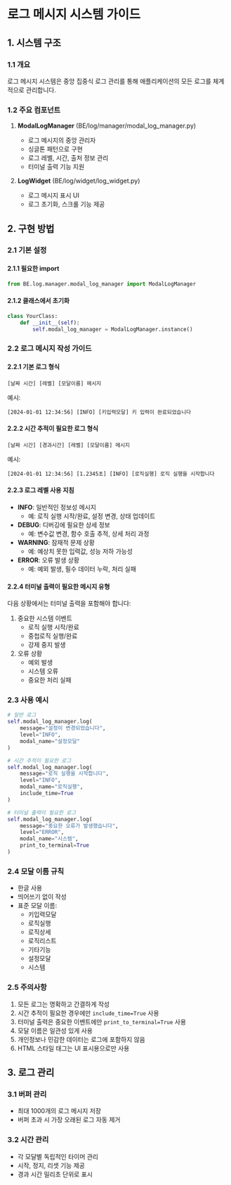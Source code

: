 # 로그 메시지 시스템 가이드

## 1. 시스템 구조

### 1.1 개요
로그 메시지 시스템은 중앙 집중식 로그 관리를 통해 애플리케이션의 모든 로그를 체계적으로 관리합니다.

### 1.2 주요 컴포넌트
1. **ModalLogManager** (BE/log/manager/modal_log_manager.py)
   - 로그 메시지의 중앙 관리자
   - 싱글톤 패턴으로 구현
   - 로그 레벨, 시간, 출처 정보 관리
   - 터미널 출력 기능 지원

2. **LogWidget** (BE/log/widget/log_widget.py)
   - 로그 메시지 표시 UI
   - 로그 초기화, 스크롤 기능 제공

## 2. 구현 방법

### 2.1 기본 설정

#### 2.1.1 필요한 import
```python
from BE.log.manager.modal_log_manager import ModalLogManager
```

#### 2.1.2 클래스에서 초기화
```python
class YourClass:
    def __init__(self):
        self.modal_log_manager = ModalLogManager.instance()
```

### 2.2 로그 메시지 작성 가이드

#### 2.2.1 기본 로그 형식
```
[날짜 시간] [레벨] [모달이름] 메시지
```
예시:
```
[2024-01-01 12:34:56] [INFO] [키입력모달] 키 입력이 완료되었습니다
```

#### 2.2.2 시간 추적이 필요한 로그 형식
```
[날짜 시간] [경과시간] [레벨] [모달이름] 메시지
```
예시:
```
[2024-01-01 12:34:56] [1.2345초] [INFO] [로직실행] 로직 실행을 시작합니다
```

#### 2.2.3 로그 레벨 사용 지침
- **INFO**: 일반적인 정보성 메시지
  - 예: 로직 실행 시작/완료, 설정 변경, 상태 업데이트
- **DEBUG**: 디버깅에 필요한 상세 정보
  - 예: 변수값 변경, 함수 호출 추적, 상세 처리 과정
- **WARNING**: 잠재적 문제 상황
  - 예: 예상치 못한 입력값, 성능 저하 가능성
- **ERROR**: 오류 발생 상황
  - 예: 예외 발생, 필수 데이터 누락, 처리 실패

#### 2.2.4 터미널 출력이 필요한 메시지 유형
다음 상황에서는 터미널 출력을 포함해야 합니다:
1. 중요한 시스템 이벤트
   - 로직 실행 시작/완료
   - 중첩로직 실행/완료
   - 강제 중지 발생
2. 오류 상황
   - 예외 발생
   - 시스템 오류
   - 중요한 처리 실패

### 2.3 사용 예시
```python
# 일반 로그
self.modal_log_manager.log(
    message="설정이 변경되었습니다",
    level="INFO",
    modal_name="설정모달"
)

# 시간 추적이 필요한 로그
self.modal_log_manager.log(
    message="로직 실행을 시작합니다",
    level="INFO",
    modal_name="로직실행",
    include_time=True
)

# 터미널 출력이 필요한 로그
self.modal_log_manager.log(
    message="중요한 오류가 발생했습니다",
    level="ERROR",
    modal_name="시스템",
    print_to_terminal=True
)
```

### 2.4 모달 이름 규칙
- 한글 사용
- 띄어쓰기 없이 작성
- 표준 모달 이름:
  - 키입력모달
  - 로직실행
  - 로직상세
  - 로직리스트
  - 기타기능
  - 설정모달
  - 시스템

### 2.5 주의사항
1. 모든 로그는 명확하고 간결하게 작성
2. 시간 추적이 필요한 경우에만 `include_time=True` 사용
3. 터미널 출력은 중요한 이벤트에만 `print_to_terminal=True` 사용
4. 모달 이름은 일관성 있게 사용
5. 개인정보나 민감한 데이터는 로그에 포함하지 않음
6. HTML 스타일 태그는 UI 표시용으로만 사용

## 3. 로그 관리

### 3.1 버퍼 관리
- 최대 1000개의 로그 메시지 저장
- 버퍼 초과 시 가장 오래된 로그 자동 제거

### 3.2 시간 관리
- 각 모달별 독립적인 타이머 관리
- 시작, 정지, 리셋 기능 제공
- 경과 시간 밀리초 단위로 표시
